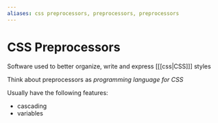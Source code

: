 ```yaml
---
aliases: css preprocessors, preprocessors, preprocessors
---
```

# CSS Preprocessors
Software used to better organize, write and express [[[css|CSS]]] styles

Think about preprocessors as *programming language for CSS*

Usually have the following features:
* cascading
* variables